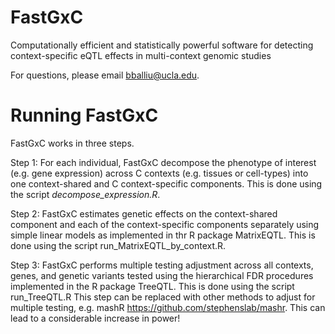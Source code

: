 # FastGxC
Computationally efficient and statistically powerful software for detecting context-specific eQTL effects in multi-context genomic studies

For questions, please email bballiu@ucla.edu. 

# Running FastGxC

FastGxC works in three steps. 

Step 1: For each individual, FastGxC decompose the phenotype of interest (e.g. gene expression) across C contexts (e.g. tissues or cell-types) into one context-shared and C context-specific components. This is done using the script _decompose_expression.R_.

Step 2: FastGxC estimates genetic effects on the context-shared component and each of the context-specific components separately using simple linear models as implemented in thr R package MatrixEQTL. This is done using the script run_MatrixEQTL_by_context.R.

Step 3: FastGxC performs multiple testing adjustment across all contexts, genes, and genetic variants tested using the hierarchical FDR procedures implemented in the R package TreeQTL. This is done using the script run_TreeQTL.R This step can be replaced with other methods to adjust for multiple testing, e.g. mashR https://github.com/stephenslab/mashr. This can lead to a considerable increase in power! 